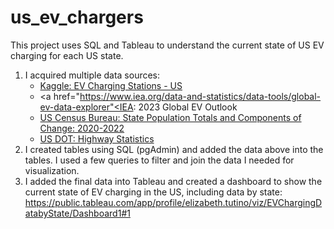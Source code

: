 # us_ev_chargers
This project uses SQL and Tableau to understand the current state of US EV charging for each US state. 

1. I acquired multiple data sources:
   * <a href="https://www.kaggle.com/datasets/salvatoresaia/ev-charging-stations-us">Kaggle: EV Charging Stations - US</a>
   * <a href="https://www.iea.org/data-and-statistics/data-tools/global-ev-data-explorer"<IEA: 2023 Global EV Outlook</a>
   * <a href="https://www.census.gov/data/tables/time-series/demo/popest/2020s-state-total.html">US Census Bureau: State Population Totals and Components of Change: 2020-2022</a>
   * <a href="https://www.fhwa.dot.gov/policyinformation/statistics/2021/">US DOT: Highway Statistics</a>
2. I created tables using SQL (pgAdmin) and added the data above into the tables. I used a few queries to filter and join the data I needed for visualization.
3. I added the final data into Tableau and created a dashboard to show the current state of EV charging in the US, including data by state: https://public.tableau.com/app/profile/elizabeth.tutino/viz/EVChargingDatabyState/Dashboard1#1 

